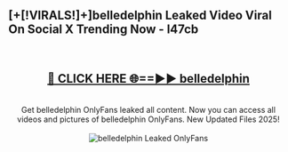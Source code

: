 <h2>[+[!VIRALS!]+]belledelphin Leaked Video Viral On Social X Trending Now - l47cb</h2>
<br>
<div align="center">
<h2><a href="https://libra.edu.pl?belledelphin" rel="nofollow">🔴 CLICK HERE 🌐==►► belledelphin</a></h2>
<br>
Get belledelphin OnlyFans leaked all content. Now you can access all videos and pictures of belledelphin OnlyFans. New Updated Files 2025!
<br>
<br>
<a href="https://libra.edu.pl?belledelphin" rel="nofollow" data-target="animated-image.originalLink"><img src="https://i.ibb.co.com/WyWwxjT/player-gif2.gif" alt="belledelphin Leaked OnlyFans" style="max-width: 100%; display: inline-block;" data-target="animated-image.originalImage"></a>
</div>
<br>